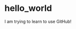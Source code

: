 # hello_world
I am trying to learn to use GitHub!
<html>
  <head>
  </head>
  <body>
  </body>
</html>
